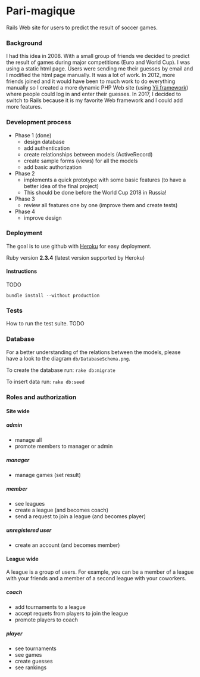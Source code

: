 # Pari-magique

Rails Web site for users to predict the result of soccer games.

### Background

I had this idea in 2008. With a small group of friends we decided to predict the result of games during major competitions (Euro and World Cup). I was using a static html page. Users were sending me their guesses by email and I modified the html page manually. It was a lot of work.
In 2012, more friends joined and it would have been to much work to do everything manually so I created a more dynamic PHP Web site (using [Yii framework](www.yiiframework.com/)) where people could log in and enter their guesses. 
In 2017, I decided to switch to Rails because it is my favorite Web framework and I could add more features.

### Development process 

* Phase 1 (done)
  * design database 
  * add authentication
  * create relationships between models (ActiveRecord) 
  * create sample forms (views) for all the models 
  * add basic authorization 
* Phase 2
  * implements a quick prototype with some basic features (to have a better idea of the final project)
  * This should be done before the World Cup 2018 in Russia!
* Phase 3
  * review all features one by one (improve them and create tests)
* Phase 4
  * improve design

### Deployment

The goal is to use github with [Heroku](https://www.heroku.com/) for easy deployment.

Ruby version **2.3.4** (latest version supported by Heroku)

#### Instructions 

TODO

```
bundle install --without production
```

### Tests

How to run the test suite. TODO



### Database

For a better understanding of the relations between the models, please have a look to the diagram ```db/DatabaseSchema.png```.

To create the database run: ```rake db:migrate```

To insert data run: ```rake db:seed```


### Roles and authorization

#### Site wide

##### admin

* manage all
* promote members to manager or admin

##### manager

* manage games (set result)

##### member

* see leagues
* create a league (and becomes coach)
* send a request to join a league (and becomes player)

##### unregistered user

* create an account (and becomes member)

#### League wide

A league is a group of users. For example, you can be a member of a league with your friends and a member of a second league with your coworkers.
  
##### coach

* add tournaments to a league
* accept requets from players to join the league
* promote players to coach

##### player

* see tournaments
* see games
* create guesses
* see rankings
